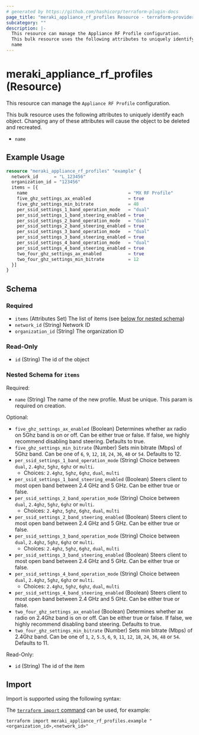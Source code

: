 ```yaml
---
# generated by https://github.com/hashicorp/terraform-plugin-docs
page_title: "meraki_appliance_rf_profiles Resource - terraform-provider-meraki"
subcategory: ""
description: |-
  This resource can manage the Appliance RF Profile configuration.
  This bulk resource uses the following attributes to uniquely identify each object. Changing any of these attributes will cause the object to be deleted and recreated.
  name
---
```


# meraki_appliance_rf_profiles (Resource)

This resource can manage the `Appliance RF Profile` configuration.

This bulk resource uses the following attributes to uniquely identify each object. Changing any of these attributes will cause the object to be deleted and recreated.
- `name`

## Example Usage

```terraform
resource "meraki_appliance_rf_profiles" "example" {
  network_id      = "L_123456"
  organization_id = "123456"
  items = [{
    name                                      = "MX RF Profile"
    five_ghz_settings_ax_enabled              = true
    five_ghz_settings_min_bitrate             = 48
    per_ssid_settings_1_band_operation_mode   = "dual"
    per_ssid_settings_1_band_steering_enabled = true
    per_ssid_settings_2_band_operation_mode   = "dual"
    per_ssid_settings_2_band_steering_enabled = true
    per_ssid_settings_3_band_operation_mode   = "dual"
    per_ssid_settings_3_band_steering_enabled = true
    per_ssid_settings_4_band_operation_mode   = "dual"
    per_ssid_settings_4_band_steering_enabled = true
    two_four_ghz_settings_ax_enabled          = true
    two_four_ghz_settings_min_bitrate         = 12
  }]
}
```

<!-- schema generated by tfplugindocs -->
## Schema

### Required

- `items` (Attributes Set) The list of items (see [below for nested schema](#nestedatt--items))
- `network_id` (String) Network ID
- `organization_id` (String) The organization ID

### Read-Only

- `id` (String) The id of the object

<a id="nestedatt--items"></a>
### Nested Schema for `items`

Required:

- `name` (String) The name of the new profile. Must be unique. This param is required on creation.

Optional:

- `five_ghz_settings_ax_enabled` (Boolean) Determines whether ax radio on 5Ghz band is on or off. Can be either true or false. If false, we highly recommend disabling band steering. Defaults to true.
- `five_ghz_settings_min_bitrate` (Number) Sets min bitrate (Mbps) of 5Ghz band. Can be one of `6`, `9`, `12`, `18`, `24`, `36`, `48` or `54`. Defaults to 12.
- `per_ssid_settings_1_band_operation_mode` (String) Choice between `dual`, `2.4ghz`, `5ghz`, `6ghz` or `multi`.
  - Choices: `2.4ghz`, `5ghz`, `6ghz`, `dual`, `multi`
- `per_ssid_settings_1_band_steering_enabled` (Boolean) Steers client to most open band between 2.4 GHz and 5 GHz. Can be either true or false.
- `per_ssid_settings_2_band_operation_mode` (String) Choice between `dual`, `2.4ghz`, `5ghz`, `6ghz` or `multi`.
  - Choices: `2.4ghz`, `5ghz`, `6ghz`, `dual`, `multi`
- `per_ssid_settings_2_band_steering_enabled` (Boolean) Steers client to most open band between 2.4 GHz and 5 GHz. Can be either true or false.
- `per_ssid_settings_3_band_operation_mode` (String) Choice between `dual`, `2.4ghz`, `5ghz`, `6ghz` or `multi`.
  - Choices: `2.4ghz`, `5ghz`, `6ghz`, `dual`, `multi`
- `per_ssid_settings_3_band_steering_enabled` (Boolean) Steers client to most open band between 2.4 GHz and 5 GHz. Can be either true or false.
- `per_ssid_settings_4_band_operation_mode` (String) Choice between `dual`, `2.4ghz`, `5ghz`, `6ghz` or `multi`.
  - Choices: `2.4ghz`, `5ghz`, `6ghz`, `dual`, `multi`
- `per_ssid_settings_4_band_steering_enabled` (Boolean) Steers client to most open band between 2.4 GHz and 5 GHz. Can be either true or false.
- `two_four_ghz_settings_ax_enabled` (Boolean) Determines whether ax radio on 2.4Ghz band is on or off. Can be either true or false. If false, we highly recommend disabling band steering. Defaults to true.
- `two_four_ghz_settings_min_bitrate` (Number) Sets min bitrate (Mbps) of 2.4Ghz band. Can be one of `1`, `2`, `5.5`, `6`, `9`, `11`, `12`, `18`, `24`, `36`, `48` or `54`. Defaults to 11.

Read-Only:

- `id` (String) The id of the item

## Import

Import is supported using the following syntax:

The [`terraform import` command](https://developer.hashicorp.com/terraform/cli/commands/import) can be used, for example:

```shell
terraform import meraki_appliance_rf_profiles.example "<organization_id>,<network_id>"
```
